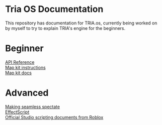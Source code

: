 # Tria OS Documentation
This repository has documentation for TRIA.os, currently being worked on by myself to try to explain TRIA's engine for the beginners.

# Beginner
[API Reference](MapLib.md) \
[Map kit instructions](MapKitInstructions.txt) \
[Map kit docs](MapKitDocumentation.txt)

# Advanced
[Making seamless spectate](SeamlessSpectate.md) \
[EffectScript](EffectScript.md) \
[Official Studio scripting documents from Roblox](https://create.roblox.com/docs)
